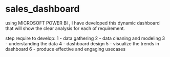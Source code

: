 # sales_dashboard

using MICROSOFT POWER BI , I have developed this dynamic dashboard that will show the clear analysis for each of 
requirement.

step require to develop:
1 - data gathering 
2 - data cleaning and modeling
3 - understanding the data
4 - dashboard design
5 - visualize the trends in dashboard
6 - produce effective and engaging usecases




